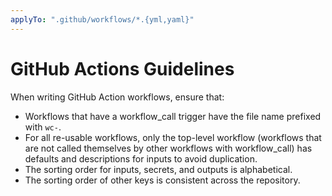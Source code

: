 ```yaml
---
applyTo: ".github/workflows/*.{yml,yaml}"
---
```


# GitHub Actions Guidelines

When writing GitHub Action workflows, ensure that:

- Workflows that have a workflow_call trigger have the file name prefixed with `wc-`.
- For all re-usable workflows, only the top-level workflow (workflows that are not called themselves by other workflows with workflow_call) has defaults and descriptions for inputs to avoid duplication.
- The sorting order for inputs, secrets, and outputs is alphabetical.
- The sorting order of other keys is consistent across the repository.
